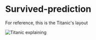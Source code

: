 # Survived-prediction
For reference, this is the Titanic's layout

<img alt="Titanic explaining" src="https://drive.google.com/file/d/1tQNFBncOoAIaUGYECWnbEtZntA1NpFJ5/view?usp=share_link">
